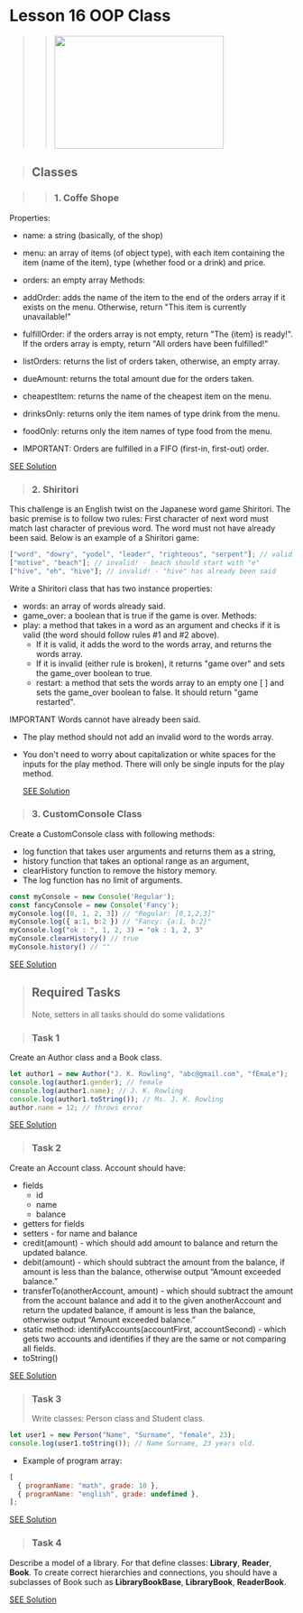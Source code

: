 # Lesson 16 OOP Class

> > [<img src="https://hackernoon.com/hn-images/1*XlnVJQ392USdQuQcdyvJ4w.png" width="300" height="200" />](https://hackernoon.com/hn-images/1*XlnVJQ392USdQuQcdyvJ4w.png)

> ## Classes

> > ### 1. Coffe Shope

Properties:

- name: a string (basically, of the shop)
- menu: an array of items (of object type), with each item containing the item (name of the item), type
  (whether food or a drink) and price.
- orders: an empty array
  Methods:

- addOrder: adds the name of the item to the end of the orders array if it exists on the menu.
  Otherwise, return "This item is currently unavailable!"
- fulfillOrder: if the orders array is not empty, return "The {item} is ready!". If the orders array is empty, return "All orders have been fulfilled!"
- listOrders: returns the list of orders taken, otherwise, an empty array.
- dueAmount: returns the total amount due for the orders taken.
- cheapestItem: returns the name of the cheapest item on the menu.
- drinksOnly: returns only the item names of type drink from the menu.
- foodOnly: returns only the item names of type food from the menu.
- IMPORTANT: Orders are fulfilled in a FIFO (first-in, first-out) order.

[SEE Solution](./CoffeeShop.js)

> ### 2. Shiritori

This challenge is an English twist on the Japanese word game Shiritori. The basic premise is to follow two
rules: First character of next word must match last character of previous word. The word must not have already been said. Below is an example of a Shiritori game:

```javascript
["word", "dowry", "yodel", "leader", "righteous", "serpent"]; // valid!
["motive", "beach"]; // invalid! - beach should start with "e"
["hive", "eh", "hive"]; // invalid! - "hive" has already been said
```

Write a Shiritori class that has two instance properties:

- words: an array of words already said.
- game_over: a boolean that is true if the game is over.
  Methods:
- play: a method that takes in a word as an argument and checks if it is valid (the word should follow
  rules #1 and #2 above).
  - If it is valid, it adds the word to the words array, and returns the words array.
  - If it is invalid (either rule is broken), it returns "game over" and sets the game_over boolean to
    true.
  - restart: a method that sets the words array to an empty one [ ] and sets the game_over boolean
    to false. It should return "game restarted".

IMPORTANT Words cannot have already been said.

- The play method should not add an invalid word to the words array.
- You don't need to worry about capitalization or white spaces for the inputs for the play method. There
  will only be single inputs for the play method.

  [SEE Solution](./Shiritori.js)

> ### 3. CustomConsole Class

Create a CustomConsole class with following methods:

- log function that takes user arguments and returns them as a string,
- history function that takes an optional range as an argument,
- clearHistory function to remove the history memory.
- The log function has no limit of arguments.

```javascript
const myConsole = new Console('Regular');
const fancyConsole = new Console('Fancy');
myConsole.log([0, 1, 2, 3]) // "Regular: [0,1,2,3]"
myConsole.log({ a:1, b:2 }) // "Fancy: {a:1, b:2}"
myConsole.log("ok : ", 1, 2, 3) ➞ "ok : 1, 2, 3"
myConsole.clearHistory() // true
myConsole.history() // ""
```

[SEE Solution](./CustomConsole.js)

> ## Required Tasks
>
> Note, setters in all tasks should do some validations

> ### Task 1

Create an Author class and a Book class.

```javascript
let author1 = new Author("J. K. Rowling", "abc@gmail.com", "fEmaLe");
console.log(author1.gender); // female
console.log(author1.name); // J. K. Rowling
console.log(author1.toString()); // Ms. J. K. Rowling
author.name = 12; // throws error
```

[SEE Solution](./AutherBook.js)

> ### Task 2

Create an Account class. Account should have:

- fields
  - id
  - name
  - balance
- getters for fields
- setters - for name and balance
- credit(amount) - which should add amount to balance and return the updated balance.
- debit(amount) - which should subtract the amount from the balance, if amount is less than the balance, otherwise output “Amount exceeded balance.”
- transferTo(anotherAccount, amount) - which should subtract the amount from the account
  balance and add it to the given anotherAccount and return the updated balance, if amount is less than the balance, otherwise output “Amount exceeded balance.”
- static method: identifyAccounts(accountFirst, accountSecond) - which gets two
  accounts and identifies if they are the same or not comparing all fields.
- toString()

[SEE Solution](./Account.js)

> ### Task 3
>
> Write classes: Person class and Student class.

```javascript
let user1 = new Person("Name", "Surname", "female", 23);
console.log(user1.toString()); // Name Surname, 23 years old.
```

- Example of program array:

```javascript
[
  { programName: "math", grade: 10 },
  { programName: "english", grade: undefined },
];
```

[SEE Solution](./PersonStudent.JS)

> ### Task 4

Describe a model of a library. For that define classes: **Library**, **Reader**, **Book**.
To create correct hierarchies and connections, you should have a subclasses of Book such as **LibraryBookBase**, **LibraryBook**, **ReaderBook**.

[SEE Solution](./Library.js)
